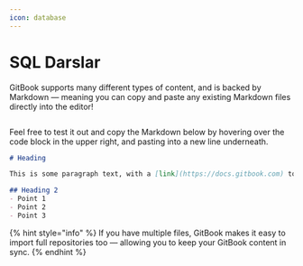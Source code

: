 ```yaml
---
icon: database
---
```


# SQL Darslar

GitBook supports many different types of content, and is backed by Markdown — meaning you can copy and paste any existing Markdown files directly into the editor!

<figure><img src="https://gitbookio.github.io/onboarding-template-images/markdown-hero.png" alt=""><figcaption></figcaption></figure>

Feel free to test it out and copy the Markdown below by hovering over the code block in the upper right, and pasting into a new line underneath.

```markdown
# Heading

This is some paragraph text, with a [link](https://docs.gitbook.com) to our docs. 

## Heading 2
- Point 1
- Point 2
- Point 3
```

{% hint style="info" %}
If you have multiple files, GitBook makes it easy to import full repositories too — allowing you to keep your GitBook content in sync.
{% endhint %}
